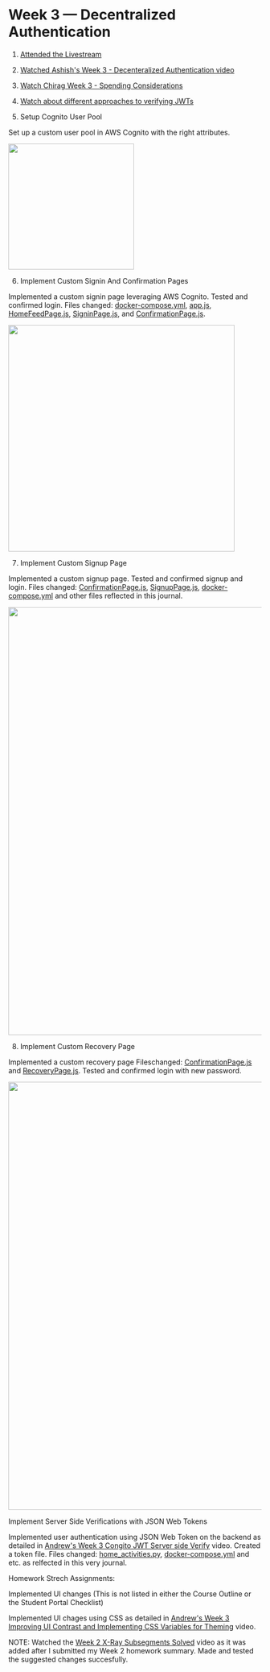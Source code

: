 # Week 3 — Decentralized Authentication

1. [Attended the Livestream](https://www.youtube.com/watch?v=9obl7rVgzJw&list=PLBfufR7vyJJ7k25byhRXJldB5AiwgNnWv&index=40)

2. [Watched Ashish's Week 3 - Decenteralized Authentication video](https://www.youtube.com/watch?v=tEJIeII66pY&list=PLBfufR7vyJJ7k25byhRXJldB5AiwgNnWv&index=39)

3. [Watch Chirag Week 3 - Spending Considerations]()

4. [Watch about different approaches to verifying JWTs](https://www.youtube.com/watch?v=nJjbI4BbasU&list=PLBfufR7vyJJ7k25byhRXJldB5AiwgNnWv&index=43)

5. Setup Cognito User Pool

Set up a custom user pool in AWS Cognito with the right attributes.

<img src=https://user-images.githubusercontent.com/20970865/224400181-dde03d8e-b591-4f4e-9734-be9d363dd5f2.PNG width="250">

6. Implement Custom Signin And Confirmation Pages	

Implemented a custom signin page leveraging AWS Cognito. Tested and confirmed login. Files changed: [docker-compose.yml](https://github.com/Gamerrethink/aws-bootcamp-cruddur-2023/blob/week-3/docker-compose.yml), [app.js](https://github.com/Gamerrethink/aws-bootcamp-cruddur-2023/blob/week-3/frontend-react-js/src/App.js), [HomeFeedPage.js](https://github.com/Gamerrethink/aws-bootcamp-cruddur-2023/blob/week-3/frontend-react-js/src/pages/HomeFeedPage.js), [SigninPage.js](https://github.com/Gamerrethink/aws-bootcamp-cruddur-2023/blob/week-3/frontend-react-js/src/pages/SigninPage.js), and [ConfirmationPage.js](https://github.com/Gamerrethink/aws-bootcamp-cruddur-2023/blob/week-3/frontend-react-js/src/pages/ConfirmationPage.js).

<img src=https://user-images.githubusercontent.com/20970865/224401526-c8e0f353-63cf-4e68-afa5-72a883cf2ebc.PNG width="450">

7. Implement Custom Signup Page	

Implemented a custom signup page. Tested and confirmed signup and login. Files changed: [ConfirmationPage.js](https://github.com/Gamerrethink/aws-bootcamp-cruddur-2023/blob/week-3/frontend-react-js/src/pages/ConfirmationPage.js), [SignupPage.js](https://github.com/Gamerrethink/aws-bootcamp-cruddur-2023/blob/week-3/frontend-react-js/src/pages/SignupPage.js), [docker-compose.yml](https://github.com/Gamerrethink/aws-bootcamp-cruddur-2023/blob/week-3/docker-compose.yml) and other files reflected in this journal.

<img src="https://user-images.githubusercontent.com/20970865/224412439-fb0ea01e-3e2d-4b67-aac2-7ba0f35c912d.PNG" width="850">

8. Implement Custom Recovery Page	

Implemented a custom recovery page Fileschanged: [ConfirmationPage.js](https://github.com/Gamerrethink/aws-bootcamp-cruddur-2023/blob/week-3/frontend-react-js/src/pages/ConfirmationPage.js) and [RecoveryPage.js](https://github.com/Gamerrethink/aws-bootcamp-cruddur-2023/blob/week-3/frontend-react-js/src/pages/RecoverPage.js). Tested and confirmed login with new password.

<img src="https://user-images.githubusercontent.com/20970865/224412453-c0ac3f54-4928-4e15-b412-29f2c8e3e643.PNG" width="850">

Implement Server Side Verifications with JSON Web Tokens

Implemented user authentication using JSON Web Token on the backend as detailed in [Andrew's Week 3 Congito JWT Server side Verify](https://www.youtube.com/watch?v=d079jccoG-M&list=PLBfufR7vyJJ7k25byhRXJldB5AiwgNnWv&index=42) video. Created a token file. Files changed: [home_activities.py](https://github.com/Gamerrethink/aws-bootcamp-cruddur-2023/blob/main/backend-flask/services/home_activities.py), [docker-compose.yml](https://github.com/Gamerrethink/aws-bootcamp-cruddur-2023/blob/week-3/docker-compose.yml) and etc. as relfected in this very journal.

Homework Strech Assignments:

Implemented UI changes (This is not listed in either the Course Outline or the Student Portal Checklist)

Implemented UI chages using CSS as detailed in [Andrew's Week 3 Improving UI Contrast and Implementing CSS Variables for Theming](https://www.youtube.com/watch?v=m9V4SmJWoJU&list=WL&index=5&t=72s) video.

NOTE: Watched the [Week 2 X-Ray Subsegments Solved](https://www.youtube.com/watch?v=4SGTW0Db5y0&list=PLBfufR7vyJJ7k25byhRXJldB5AiwgNnWv&index=38) video as it was added after I submitted my Week 2 homework summary. Made and tested the suggested changes succesfully.
